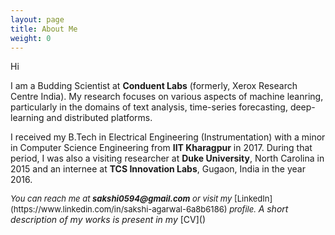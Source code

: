 ```yaml
---
layout: page
title: About Me
weight: 0
---
```


Hi

I am a Budding Scientist at <strong> Conduent Labs</strong> (formerly, Xerox Research Centre India). My research focuses on various aspects of machine leanring, particularly in the domains of text analysis, time-series forecasting, deep-learning and distributed platforms. 

I received my B.Tech in Electrical Engineering (Instrumentation) with a minor in Computer Science Engineering from <strong> IIT Kharagpur</strong> in 2017. During that period, I was also a visiting researcher at <strong>Duke University</strong>, North Carolina in 2015 and an internee at <strong>TCS Innovation Labs</strong>, Gugaon, India in the year 2016. 

<font size="-1">
<i>You can reach me at <strong>sakshi0594@gmail.com</strong> or visit my </i>[LinkedIn](https://www.linkedin.com/in/sakshi-agarwal-6a8b6186) <i>profile.</i> </font> <i>A short description of my works is present in my</i> [CV]() 


